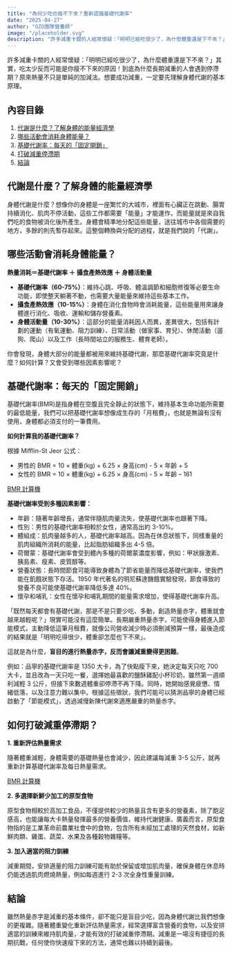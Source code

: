 ```yaml
---
title: "為何少吃也瘦不下來？重新認識基礎代謝率"
date: "2025-04-27"
author: "OZO團隊營養師"
image: "/placeholder.svg"
description: "許多減重卡關的人經常懷疑：「明明已經吃很少了，為什麼體重還是下不來？」其實，吃太少反而可能是你瘦不下來的原因！到底為什麼長期減重的人會遇到停滯期？原來熱量不只是單純的加減法。想要成功減重，一定要先理解身體代謝的基本原理。"
---
```


許多減重卡關的人經常懷疑：「明明已經吃很少了，為什麼體重還是下不來？」其實，吃太少反而可能是你瘦不下來的原因！到底為什麼長期減重的人會遇到停滯期？原來熱量不只是單純的加減法。想要成功減重，一定要先理解身體代謝的基本原理。

## 內容目錄

1. [代謝是什麼？了解身體的能量經濟學](#代謝是什麼了解身體的能量經濟學)
2. [哪些活動會消耗身體能量？](#哪些活動會消耗身體能量)
3. [基礎代謝率：每天的「固定開銷」](#基礎代謝率每天的固定開銷)
4. [打破減重停滯期](#打破減重停滯期)
5. [結論](#結論)

## 代謝是什麼？了解身體的能量經濟學

身體代謝是什麼？想像你的身體是一座繁忙的大城市，裡面有心臟正在跳動、腸胃持續消化、肌肉不停活動，這些工作都需要「能量」才能運作，而能量就是來自我們吃的食物被消化後所產生。身體會精準地分配這些能量，送往城市中各個需要的地方，多餘的則先暫存起來。這整個轉換與分配的過程，就是我們說的「代謝」。

## 哪些活動會消耗身體能量？

**熱量消耗＝基礎代謝率 ＋ 攝食產熱效應 ＋ 身體活動量**

- **基礎代謝率（60-75%）**：維持心跳、呼吸、體溫調節和細胞修復等必要生命功能，即使整天躺著不動，也需要大量能量來維持這些基本工作。
- **攝食產熱效應（10-15%）**：身體在消化食物時會消耗能量，這些能量用來讓身體進行消化、吸收、運輸和儲存營養素。
- **身體活動量（10-30%）**：這部分的能量消耗因人而異，差異很大，包括有計劃的運動（有氧運動、阻力訓練）、日常活動（做家事、育兒）、休閒活動（遛狗、爬山）以及工作（長時間站立的服務生、體育老師）。

你會發現，身體大部分的能量都被用來維持基礎代謝，那麼基礎代謝率究竟是什麼？如何計算？又會受到哪些因素影響呢？

## 基礎代謝率：每天的「固定開銷」

基礎代謝率(BMR)是指身體在空腹且完全靜止的狀態下，維持基本生命功能所需要的最低能量，我們可以把基礎代謝率想像成生存的「月租費」，也就是無論有沒有使用，身體都必須支付的一筆費用。

**如何計算我的基礎代謝率？**

根據 Mifflin-St Jeor 公式：

- 男性的 BMR = 10 × 體重(kg) + 6.25 × 身高(cm) - 5 × 年齡 + 5
- 女性的 BMR = 10 × 體重(kg) + 6.25 × 身高(cm) - 5 × 年齡 – 161

[BMR 計算機](https://ozoscan.com/tools/bmr-calculator)

**基礎代謝率受到多種因素影響：**

- 年齡：隨著年齡增長，通常伴隨肌肉量流失，使基礎代謝率也跟著下降。
- 性別：男性的基礎代謝率相較於女性，通常高出約 3-10%。
- 體組成：肌肉量越多的人，基礎代謝率越高。因為在休息狀態下，同樣重量的肌肉組織所消耗的能量，比起脂肪組織多出 4-5 倍。
- 荷爾蒙：基礎代謝率會受到體內多種的荷爾蒙濃度影響，例如：甲狀腺激素、胰島素、瘦素、皮質醇等。
- 營養狀態：長時間節食可能導致身體為了節省能量而降低基礎代謝率，使我們能在飢餓狀態下存活。1950 年代著名的明尼蘇達饑餓實驗發現，節食導致的營養不良可能使基礎代謝率降低多達 40%。
- 懷孕和哺乳：女性在懷孕和哺乳期間的能量需求增加，使得基礎代謝率升高。

「既然每天都會有基礎代謝，那是不是只要少吃、多動，創造熱量赤字，體重就會越來越輕呢？」現實可能沒有這麼簡單。長期嚴重熱量赤字，可能使得身體進入節能模式，主動降低這筆月租費，就像公司營收減少時必須刪減預算一樣，最後造成的結果就是「明明吃得很少，體重卻怎麼也下不來」。

這就是為什麼，**盲目的進行熱量赤字，反而會讓減重變得更困難**。

例如：品寧的基礎代謝率是 1350 大卡，為了快點瘦下來，她決定每天只吃 700 大卡，並且改為一天只吃一餐，選擇她最喜歡的鹽酥雞配小杯珍奶，雖然第一週順利減輕 3 公斤，但接下來數週體重卻停滯不再下降。同時，她開始感覺疲憊、情緒低落，以及注意力難以集中。根據這些徵狀，我們可能可以猜測品寧的身體已經啟動了「節能模式」，透過減慢新陳代謝來適應嚴重的熱量赤字。

## 如何打破減重停滯期？

**1. 重新評估熱量需求**

隨著體重減輕，身體需要的基礎熱量也會減少，因此建議每減重 3-5 公斤，就再重新計算基礎代謝率及每日熱量需求。

[BMR 計算機](https://ozoscan.com/tools/bmr-calculator)

**2. 多選擇新鮮少加工的原型食物**

原型食物相較於高加工食品，不僅提供較少的熱量且含有更多的營養素，除了飽足感高，也能讓每大卡熱量發揮最多的營養價值，維持代謝健康。廣義而言，原型食物指的是工業革命前農業社會中的食物，包含所有未經加工處理的天然食材，如新鮮肉類、雞蛋、蔬菜、水果及各種穀物雜糧等。

**3. 加入適當的阻力訓練**

減重期間，安排適量的阻力訓練可能有助於保留或增加肌肉量，確保身體在休息時仍能透過肌肉燃燒熱量，例如每週進行 2-3 次全身性重量訓練。

## 結論

雖然熱量赤字是減重的基本條件，卻不能只是盲目少吃，因為身體代謝比我們想像的更複雜。隨著體重變化重新評估熱量需求，經常選擇富含營養的食物，以及安排適當的訓練來維持肌肉量，才能有效的打破減重停滯期。減重是一場沒有捷徑的長期抗戰，任何使你快速瘦下來的方法，通常也難以持續到最後。
